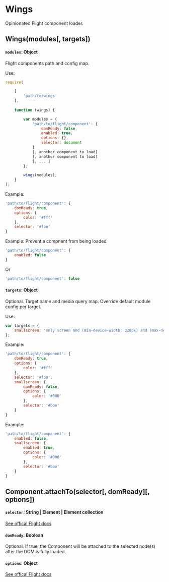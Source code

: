 # Wings

Opinionated Flight component loader.

## Wings(modules[, targets])

#### `modules`: Object

Flight components path and config map.

Use:

```js
require(

	[
		'path/to/wings'
	],
	
	function (wings) {

		var modules = {
			'path/to/flight/component': {
				domReady: false,
				enabled: true,
				options: {},
				selector: document
			}
			[, another component to load]
			[, another component to load]
			[, ... ]
		};

		wings(modules);
	}
);
```

Example: 

```js
'path/to/flight/component': {
	domReady: true,
	options: {
		color: '#fff'
	},
	selector: '#foo'
}
```
Example: Prevent a compnent from being loaded

```js
'path/to/flight/component': {
	enabled: false
}
```
Or

```js
'path/to/flight/component': false
```

#### `targets`: Object

Optional. Target name and media query map. Override default module config per target.

Use:

```js
var targets = {
	smallscreen: 'only screen and (min-device-width: 320px) and (max-device-width: 767px)'
};
```

Example:

```js
'path/to/flight/component': {
	domReady: true,
	options: {
		color: '#fff'
	},
	selector: '#foo',
	smallscreen: {
		domReady: false,
		options: {
			color: '#000'
		},
		selector: '#boo'
	}
}
```

Example: 

```js
'path/to/flight/component': {
	enabled: false,
	smallscreen: {
		enabled: true,
		options: {
			color: '#000'
		},
		selector: '#boo'
	}
}
```

####

## Component.attachTo(selector[, domReady][, options])

#### `selector`: String | Element | Element collection

[See offical Flight docs](https://github.com/flightjs/flight/blob/master/doc/component_api.md#selector-string--element--element-collection)

#### `domReady`: Boolean

Optional. If true, the Component will be attached to the selected node(s) after the DOM is fully loaded.

#### `options`: Object

[See offical Flight docs](https://github.com/flightjs/flight/blob/master/doc/component_api.md#options-object)